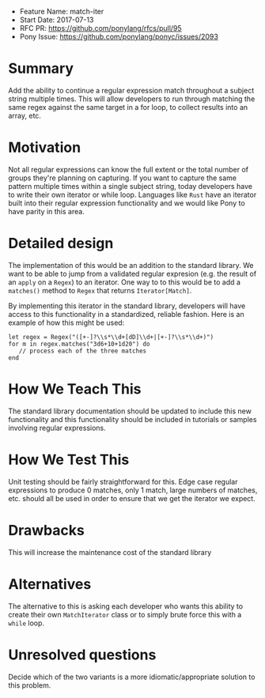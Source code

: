- Feature Name: match-iter
- Start Date: 2017-07-13
- RFC PR: https://github.com/ponylang/rfcs/pull/95
- Pony Issue: https://github.com/ponylang/ponyc/issues/2093

# Summary

Add the ability to continue a regular expression match throughout a subject string multiple times. This will allow developers to run through matching the same regex against the same target in a for loop, to collect results into an array, etc.

# Motivation

Not all regular expressions can know the full extent or the total number of groups they're planning on capturing. If you want to capture the same pattern multiple times within a single subject string, today developers have to write their own iterator or while loop. Languages like `Rust` have an iterator built into their regular expression functionality and we would like Pony to have parity in this area.

# Detailed design

The implementation of this would be an addition to the standard library. We want to be able to jump from a validated regular expresion (e.g. the result of an `apply` on a `Regex`) to an iterator. One way to to this would be to add a `matches()` method to `Regex` that returns `Iterator[Match]`. 

By implementing this iterator in the standard library, developers will have access to this functionality in a standardized, reliable fashion. Here is an example of how this might be used:

```pony
let regex = Regex("([+-]?\\s*\\d+[dD]\\d+|[+-]?\\s*\\d+)")
for m in regex.matches("3d6+10+1d20") do
   // process each of the three matches
end
```

# How We Teach This

The standard library documentation should be updated to include this new functionality and this functionality should be included in tutorials or samples involving regular expressions.

# How We Test This

Unit testing should be fairly straightforward for this. Edge case regular expressions to produce 0 matches, only 1 match, large numbers of matches, etc. should all be used in order to ensure that we get the iterator we expect.

# Drawbacks

This will increase the maintenance cost of the standard library

# Alternatives

The alternative to this is asking each developer who wants this ability to create their own `MatchIterator` class or to simply brute force this with a `while` loop.

# Unresolved questions

Decide which of the two variants is a more idiomatic/appropriate solution to this problem.
